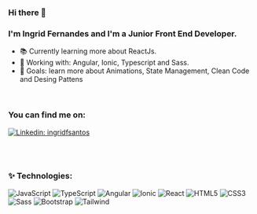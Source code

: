 ### Hi there 👋

### I'm Ingrid Fernandes and I'm a Junior Front End Developer.

- 📚  Currently learning more about ReactJs.
- 💼  Working with: Angular, Ionic, Typescript and Sass.
- 🎯  Goals: learn more about Animations, State Management, Clean Code and Desing Pattens

<br />

### You can find me on: 
[![Linkedin: ingridfsantos](https://img.shields.io/badge/-Linkedin-blue?style=flat-square&logo=Linkedin&logoColor=white&link=https://www.linkedin.com/in/ingridfsantos/)](https://www.linkedin.com/in/ingridfsantos/)

<br />


<br />

### ✨ Technologies:

![JavaScript](https://img.shields.io/badge/-JavaScript-black?style=flat-square&logo=javascript)
![TypeScript](https://img.shields.io/badge/-TypeScript-007ACC?style=flat-square&logo=typescript)
![Angular](https://img.shields.io/badge/-Angular-DD0031?style=flat-square&logo=angular)
![Ionic](https://img.shields.io/badge/-Ionic-3880FF?style=flat-square&logo=ionic&logoColor=white)
![React](https://img.shields.io/badge/React-EEEEEE?style=flat-square&logo=react&logoColor=61DAFB)
![HTML5](https://img.shields.io/badge/-HTML5-E34F26?style=flat-square&logo=html5&logoColor=white)
![CSS3](https://img.shields.io/badge/-CSS3-1572B6?style=flat-square&logo=css3)
![Sass](https://img.shields.io/badge/-Sass-CC6699?style=flat-square&logo=sass&logoColor=white)
![Bootstrap](https://img.shields.io/badge/-Bootstrap-563D7C?style=flat-square&logo=bootstrap)
![Tailwind](https://img.shields.io/badge/Tailwind%20CSS-282C34?style=flat-square&logo=tailwind-css&logoColor=38B2AC)


<br />


[linkedin]: https://linkedin.com/in/codeSTACKr


